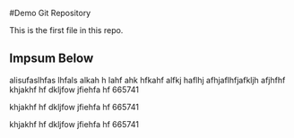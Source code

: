 #Demo Git Repository

This is the first file in this repo.

## Impsum Below

alisufaslhfas lhfals alkah h lahf ahk hfkahf
alfkj haflhj afhjaflhfjafkljh afjhfhf
khjakhf hf dkljfow jfiehfa hf 665741


khjakhf hf dkljfow jfiehfa hf 665741

khjakhf hf dkljfow jfiehfa hf 665741
